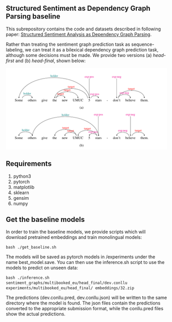 ## Structured Sentiment as Dependency Graph Parsing baseline

This subrepository contains the code and datasets described in following paper: [Structured Sentiment Analysis as Dependency Graph Parsing]().

Rather than treating the sentiment graph prediction task as sequence-labeling, we can treat it as a bilexical dependency graph prediction task, although some decisions must be made. We provide two versions (a) *head-first* and (b) *head-final*, shown below:

![bilexical](../../figures/bilexical.png)


## Requirements

1. python3
2. pytorch
3. matplotlib
4. sklearn
5. gensim
6. numpy

## Get the baseline models

In order to train the baseline models, we provide scripts which will download pretrained embeddings and train monolingual models:

```
bash ./get_baseline.sh
```

The models will be saved as pytorch models in /experiments under the name best_model.save. You can then use the inference.sh script to use the models to predict on unseen data:

```
bash ./inference.sh sentiment_graphs/multibooked_eu/head_final/dev.conllu experiments/multibooked_eu/head_final/ embeddings/32.zip
```

The predictions (dev.conllu.pred, dev.conllu.json) will be written to the same directory where the model is found. The json files contain the predictions converted to the appropriate submission format, while the conllu.pred files show the actual predictions.
